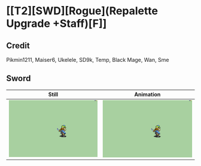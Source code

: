 # [\[T2\]\[SWD\]\[Rogue\]\(Repalette Upgrade +Staff\)\[F\]]

## Credit

Pikmin1211, Maiser6, Ukelele, SD9k, Temp, Black Mage, Wan, Sme
	
## Sword

| Still | Animation |
| :---: | :-------: |
| ![Sword still](./Sword_000.png) | ![Sword animation](./Sword.gif) |
